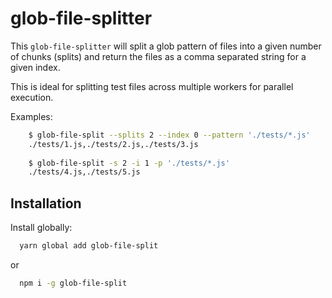 # glob-file-splitter

This `glob-file-splitter` will split a glob pattern of files into a given number of chunks (splits) and return the files as a comma separated string for a given index.

This is ideal for splitting test files across multiple workers for parallel execution.

Examples:

```bash
    $ glob-file-split --splits 2 --index 0 --pattern './tests/*.js' 
    ./tests/1.js,./tests/2.js,./tests/3.js
    
    $ glob-file-split -s 2 -i 1 -p './tests/*.js' 
    ./tests/4.js,./tests/5.js
```

## Installation

Install globally:

```bash
  yarn global add glob-file-split
```

or

```bash
  npm i -g glob-file-split
```
